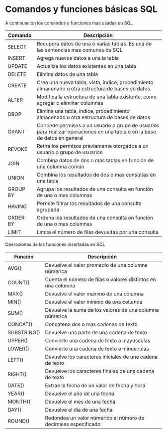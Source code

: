 # **Comandos y funciones básicas SQL**

A continuación los comandos y funciones mas usadas en SQL

| **Comando** | **Descripción**                                                                                                           |
| ----------- | ------------------------------------------------------------------------------------------------------------------------- |
| SELECT      | Recupera datos de una o varias tablas. Es una de las sentencias mas comunes de SQL                                        |
| INSERT      | Agrega nuevos datos a una la tabla                                                                                        |
| UPDATE      | Actualiza los datos existentes en una tabla                                                                               |
| DELETE      | Elimina datos de una tabla                                                                                                |
| CREATE      | Crea una nueva tabla, vista, índice, procedimiento almacenado u otra estructura de bases de datos                         |
| ALTER       | Modifica la estructura de una tabla existente, como agregar o eliminar columnas                                           |
| DROP        | Elimina una tabla, índice, procedimiento almacenado u otra estructura de bases de datos                                   |
| GRANT       | Concede permisos a un usuario o grupo de usuarios para realizar operaciones en una tabla o en la base de datos en general |
| REVOKE      | Retira los permisos previamente otorgados a un usuario o grupo de usuarios                                                |
| JOIN        | Combina datos de dos o mas tablas en función de una columna común                                                         |
| UNION       | Combina los resultados de dos o mas consultas en una tabla                                                                |
| GROUP BY    | Agrupa los resultados de una consulta en función de una o mas columnas                                                    |
| HAVING      | Permite filtrar los resultados de una consulta agrupada                                                                   |
| ORDER BY    | Ordena los resultados de una consulta en función de una o mas columnas                                                    |
| LIMIT       | Limita el número de filas devueltas por una consulta                                                                      |

Operaciones de las funciones insertadas en SQL

| **Función** | **Descripción**                                                 |
| ----------- | --------------------------------------------------------------- |
| AVG()       | Devuelve el valor promedio de una columna númerica              |
| COUNT()     | Cuenta el número de filas o valores distintos en una columna    |
| MAX()       | Devuelve el valor maximo de una columna                         |
| MIN()       | Devuelve el valor minimo de una columna                         |
| SUM()       | Devuelve la suma de los valores de una columna númerica         |
| CONCAT()    | Concatena dos o mas cadenas de texto                            |
| SUBSTRING() | Devuelve una parte de una cadena de texto                       |
| UPPER()     | Convierte una cadena de texto a mayusculas                      |
| LOWER()     | Convierte una cadena de texto a minusculas                      |
| LEFT()      | Devuelve los caracteres iniciales de una cadena de texto        |
| RIGHT()     | Devuelve los caracteres finales de una cadena de texto          |
| DATE()      | Extrae la fecha de un valor de fecha y hora                     |
| YEAR()      | Devuelve el año de una fecha                                    |
| MONTH()     | Devuelve el mes de una fecha                                    |
| DAY()       | Devuelve el día de una fecha                                    |
| ROUND()     | Redondea un valor númerico al número de decimales especificado  |
